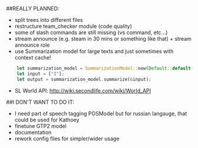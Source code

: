##REALLY PLANNED:

 - split trees into different files
 - restructure team_checker module (code quality)
 - some of slash commands are still missing (vs command, etc...)
 - stream announce (e.g. steam in 30 mins or something like that) + stream announce role
 - use Summarization model for large texts and just sometimes with context cache!

```rust
    let summarization_model = SummarizationModel::new(Default::default())?;
    let input = ["I"];
    let output = summarization_model.summarize(&input);
```

 - SL World API: http://wiki.secondlife.com/wiki/World_API

##I DON'T WANT TO DO IT:

 - I need part of speech tagging POSModel but for russian langauge, that could be used for Kathoey
 - finetune GTP2 model
 - documentation
 - rework config files for simpler/wider usage
